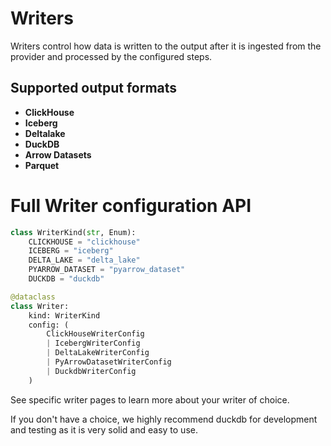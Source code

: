 # Writers

Writers control how data is written to the output after it is ingested from the provider and processed by the configured steps.

## Supported output formats

- **ClickHouse**
- **Iceberg**
- **Deltalake**
- **DuckDB** 
- **Arrow Datasets**
- **Parquet**

# Full Writer configuration API

```python
class WriterKind(str, Enum):
    CLICKHOUSE = "clickhouse"
    ICEBERG = "iceberg"
    DELTA_LAKE = "delta_lake"
    PYARROW_DATASET = "pyarrow_dataset"
    DUCKDB = "duckdb"

@dataclass
class Writer:
    kind: WriterKind
    config: (
        ClickHouseWriterConfig
        | IcebergWriterConfig
        | DeltaLakeWriterConfig
        | PyArrowDatasetWriterConfig
        | DuckdbWriterConfig
    )
```

See specific writer pages to learn more about your writer of choice.

If you don't have a choice, we highly recommend duckdb for development and testing as it is very solid and easy to use.

